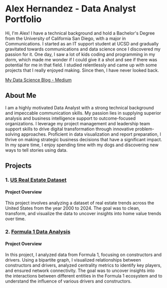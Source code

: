 # Alex Hernandez - Data Analyst Portfolio

Hi, I'm Alex! I have a technical background and hold a Bachelor's Degree from the University of California San Diego, with a major in Communications. I started as an IT support student at UCSD and gradually gravitated towards communications and data science once I discovered my passion for it. One day, I saw a lot of kids coding and programming in my dorm, which made me wonder if I could give it a shot and see if there was potential for me in that field. I studied relentlessly and came up with some projects that I really enjoyed making. Since then, I have never looked back.

[My Data Science Blog - Medium](https://medium.com/@alexhernandez_67007)

## About Me

I am a highly motivated Data Analyst with a strong technical background and impeccable communication skills. My passion lies in supplying superior analysis and business intelligence support to outcome-focused organizations. I leverage my project management and leadership team support skills to drive digital transformation through innovative problem-solving approaches. Proficient in data visualization and report preparation, I thrive on making strategic business decisions that have a significant impact. In my spare time, I enjoy spending time with my dogs and discovering new ways to tell stories using data.

## Projects

### 1. [US Real Estate Dataset](https://github.com/yourusername/USRealEstateDataset)

#### Project Overview

This project involves analyzing a dataset of real estate trends across the United States from the year 2000 to 2024. The goal was to clean, transform, and visualize the data to uncover insights into home value trends over time.

### 2. [Formula 1 Data Analysis](https://jupyter.org/try-jupyter/notebooks/index.html?path=notebooks%2FUntitled11.ipynb)

#### Project Overview

In this project, I analyzed data from Formula 1, focusing on constructors and drivers. Using a bipartite graph, I visualized relationships between constructors and drivers, analyzed centrality metrics to identify key players, and ensured network connectivity. The goal was to uncover insights into the interactions between different entities in the Formula 1 ecosystem and to understand the influence of various drivers and constructors.

